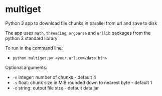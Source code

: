 # multiget

Python 3 app to download file chunks in parallel from url and save to disk

The app uses `math`, `threading`, `argparse` and `urllib` packages from the python 3 standard library

To run in the command line:

* `python multiget.py <your.url.com/data.bin>`

Optional arguments:

* `-n`  integer:  number of chunks - default 4
* `-s`  float: chunk size in MiB rounded down to nearest byte - default 1
* `-o`  string: output file size - default data.jar


